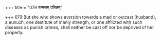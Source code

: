 +++
title = "079 उन्मत्तम् पतितम्"

+++
079	But she who shows aversion towards a mad or outcast (husband), a eunuch, one destitute of manly strength, or one afflicted with such diseases as punish crimes, shall neither be cast off nor be deprived of her property.